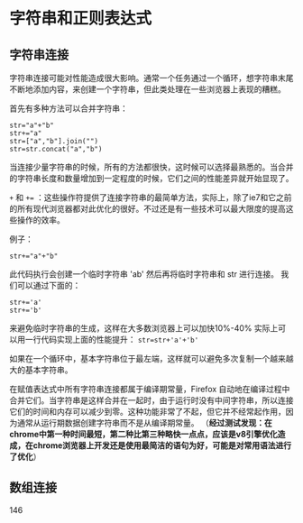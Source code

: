 # 字符串和正则表达式


## 字符串连接

字符串连接可能对性能造成很大影响。通常一个任务通过一个循环，想字符串末尾不断地添加内容，来创建一个字符串，但此类处理在一些浏览器上表现的糟糕。

首先有多种方法可以合并字符串：
```
str="a"+"b"
str+="a"
str=["a","b"].join("")
str=str.concat("a","b")
```

当连接少量字符串的时候，所有的方法都很快，这时候可以选择最熟悉的。当合并的字符串长度和数量增加到一定程度的时候，它们之间的性能差异就开始显现了。

`+` 和 `+=` ：这些操作符提供了连接字符串的最简单方法，实际上，除了ie7和它之前的所有现代浏览器都对此优化的很好。不过还是有一些技术可以最大限度的提高这些操作的效率。

例子：
```
str+="a"+"b"
```
此代码执行会创建一个临时字符串 'ab' 然后再将临时字符串和 str 进行连接。
我们可以通过下面的：
```
str+='a'
str+='b'
```
来避免临时字符串的生成，这样在大多数浏览器上可以加快10%-40%
实际上可以用一行代码实现上面的性能提升：
`str=str+'a'+'b'`

如果在一个循环中，基本字符串位于最左端，这样就可以避免多次复制一个越来越大的基本字符串。


在赋值表达式中所有字符串连接都属于编译期常量，Firefox 自动地在编译过程中合并它们。当字符串是这样合并在一起时，由于运行时没有中间字符串，所以连接它们的时间和内存可以减少到零。这种功能非常了不起，但它并不经常起作用，因为通常从运行期数据创建字符串而不是从编译期常量。
（**经过测试发现：在chrome中第一种时间最短，第二种比第三种略快一点点，应该是v8引擎优化造成，在chrome浏览器上开发还是使用最简洁的语句为好，可能是对常用语法进行了优化**）

## 数组连接
146
